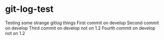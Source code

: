 # git-log-test
Testing some strange gitlog things
First commit on develop
Second commit on develop
Third commit on develop not on 1.2
Fourth commit on develop not on 1.2
